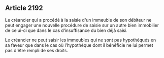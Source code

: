 Article 2192
----
Le créancier qui a procédé à la saisie d'un immeuble de son débiteur ne peut
engager une nouvelle procédure de saisie sur un autre bien immobilier de
celui-ci que dans le cas d'insuffisance du bien déjà saisi.

Le créancier ne peut saisir les immeubles qui ne sont pas hypothéqués en sa
faveur que dans le cas où l'hypothèque dont il bénéficie ne lui permet pas
d'être rempli de ses droits.
